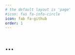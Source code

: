 ```yaml
---
# the default layout is 'page'
#icon: fas fa-info-circle
icon: fab fa-github
order: 1
---
```


# ...